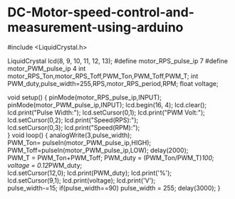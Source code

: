 # DC-Motor-speed-control-and-measurement-using-arduino
#include <LiquidCrystal.h>

LiquidCrystal lcd(8, 9, 10, 11, 12, 13);
#define motor_RPS_pulse_ip 7
#define motor_PWM_pulse_ip 4
int motor_RPS_Ton,motor_RPS_Toff,PWM_Ton,PWM_Toff,PWM_T;
int PWM_duty,pulse_width=255,RPS,motor_RPS_period,RPM;
float voltage;
   
void setup()
{
  pinMode(motor_RPS_pulse_ip,INPUT);
  pinMode(motor_PWM_pulse_ip,INPUT);
  lcd.begin(16, 4);
  lcd.clear();
  lcd.print("Pulse Width:");
  lcd.setCursor(0,1);
  lcd.print("PWM Volt:");
  lcd.setCursor(0,2);
  lcd.print("Speed(RPS):");   
  lcd.setCursor(0,3);
  lcd.print("Speed(RPM):");   
}
void loop()
{
   analogWrite(3,pulse_width);  
   PWM_Ton= pulseIn(motor_PWM_pulse_ip,HIGH);
   PWM_Toff=pulseIn(motor_PWM_pulse_ip,LOW); 
   delay(2000);    
   PWM_T = PWM_Ton+PWM_Toff;
   PWM_duty = (PWM_Ton/PWM_T)*100;  
   voltage = 0.12*PWM_duty;  
   lcd.setCursor(12,0);
   lcd.print(PWM_duty); 
   lcd.print('%');   
   lcd.setCursor(9,1);
   lcd.print(voltage); 
   lcd.print('V');   
   pulse_width-=15;
   if(pulse_width==90) pulse_width = 255;
   delay(3000);
}
